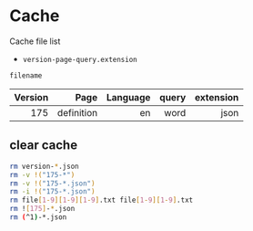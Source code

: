 # Cache

Cache file list

- `version-page-query.extension`
  
`filename`

| Version| Page       | Language  | query      | extension |
|-------:|-----------:|----------:|-----------:|----------:|
|  175  |  definition |     en    |    word    | json      |

## clear cache

```sh
rm version-*.json
rm -v !("175-*") 
rm -v !("175-*.json") 
rm -i !("175-*.json")
rm file[1-9][1-9][1-9].txt file[1-9][1-9].txt
rm ![175]-*.json
rm (^1)-*.json
```
